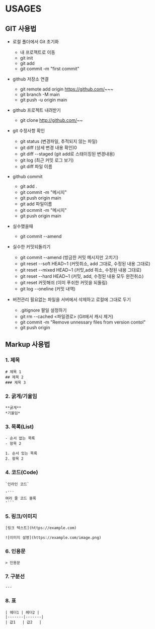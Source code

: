 # USAGES 

## GIT 사용법 

- 로컬 폴더에서 Git 초기화
  * 내 프로젝트로 이동
  * git init
  * git add
  * git commit -m "first commit"
    
- github 저장소 연결
  * git remote add origin https://github.com/~~~
  * git branch -M main
  * git push -u origin main
    
- github 프로젝트 내려받기
  * git clone http://github.com/~~
 
- git 수정사항 확인
  * git status (변경파일, 추적되지 않는 파일) 
  * git diff (상세 변경 내용 확인)0 
  * git diff --staged (git add로 스태이징된 변경내용)
  * git log (최근 커밋 로그 보기)
  * git diff 파일 이름
 
- github commit
  * git add .
  * git commit -m "메시지"
  * git push origin main
  * git add 파일이름
  * git ocmmit -m "메시지"
  * git push origin main
 
- 실수했을때
  * git commit --amend
 
- 실수한 커밋되돌리기
  * git commit --amend (방금한 커밋 메시지만 고치기)
  * git reset --soft HEAD~1  (커밋취소, add 그대로, 수정된 내용 그대로)
  * git reset --mixed HEAD~1 (커밋,add 취소, 수정된 내용 그대로)
  * git reset --hard HEAD~1 (커밋, add, 수정된 내용 모두 완전취소)
  * git reset 커밋해쉬 (이미 푸쉬한 커밋을 되돌림)
  * git log --oneline (커밋 내역) 

- 버전관리 필요없는 파일을 서버에서 삭제하고 로컬에 그대로 두기
  * .gitignore 팔일 설정하기
  * git rm --cached <파일경로>  (Git에서 캐시 제거)
  * git commit -m "Remove unnessary files from version contol"
  * git push origin <branch name> 

## Markup 사용법

### 1. 제목
```
# 제목 1
## 제목 2
### 제목 3
```

### 2. 굵게/기울임
```
**굵게**
*기울임*
```

### 3. 목록(List) 
```
- 순서 없는 목록
- 항목 2

1. 순서 있는 목록
2. 항목 2
```

### 4. 코드(Code) 
```
`인라인 코드`

'```
여러 줄 코드 블록
'```
```

### 5. 링크/이미지
```
[링크 텍스트](https://example.com)

![이미지 설명](https://example.com/image.png)
```

### 6. 인용문
```
> 인용문
```

### 7. 구분선
```
---
```

### 8. 표
```
| 헤더1 | 헤더2 |
|-------|-------|
| 값1   | 값2   |
```

